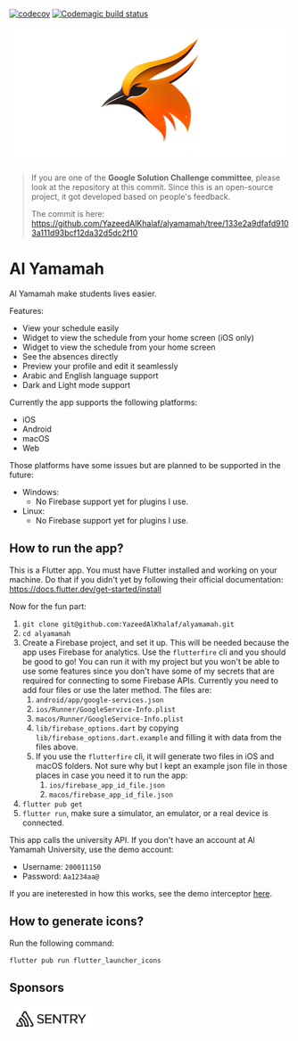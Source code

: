 [![codecov](https://codecov.io/github/YazeedAlKhalaf/alyamamah/branch/main/graph/badge.svg?token=AS27LN330N)](https://codecov.io/github/YazeedAlKhalaf/alyamamah)
[![Codemagic build status](https://api.codemagic.io/apps/64057683f94c592e7c8a026b/64057683f94c592e7c8a026a/status_badge.svg)](https://codemagic.io/apps/64057683f94c592e7c8a026b/64057683f94c592e7c8a026a/latest_build)

![feature-graphic](./readme_images/feature-graphic.png)

> If you are one of the **Google Solution Challenge committee**, please look at the repository at this commit. Since this is an open-source project, it got developed based on people's feedback.
>
> The commit is here: https://github.com/YazeedAlKhalaf/alyamamah/tree/133e2a9dfafd9103a111d93bcf12da32d5dc2f10

# Al Yamamah

Al Yamamah make students lives easier.

Features:

- View your schedule easily
- Widget to view the schedule from your home screen (iOS only)
- Widget to view the schedule from your home screen
- See the absences directly
- Preview your profile and edit it seamlessly
- Arabic and English language support
- Dark and Light mode support

Currently the app supports the following platforms:

- iOS
- Android
- macOS
- Web

Those platforms have some issues but are planned to be supported in the future:

- Windows:
  - No Firebase support yet for plugins I use.
- Linux:
  - No Firebase support yet for plugins I use.

## How to run the app?

This is a Flutter app. You must have Flutter installed and working on your machine. Do that if you didn't yet by following their official documentation:
https://docs.flutter.dev/get-started/install

Now for the fun part:

1. `git clone git@github.com:YazeedAlKhalaf/alyamamah.git`
2. `cd alyamamah`
3. Create a Firebase project, and set it up. This will be needed because the app uses Firebase for analytics. Use the `flutterfire` cli and you should be good to go! You can run it with my project but you won't be able to use some features since you don't have some of my secrets that are required for connecting to some Firebase APIs. Currently you need to add four files or use the later method. The files are:
   1. `android/app/google-services.json`
   2. `ios/Runner/GoogleService-Info.plist`
   3. `macos/Runner/GoogleService-Info.plist`
   4. `lib/firebase_options.dart` by copying `lib/firebase_options.dart.example` and filling it with data from the files above.
   5. If you use the `flutterfire` cli, it will generate two files in iOS and macOS folders. Not sure why but I kept an example json file in those places in case you need it to run the app:
      1. `ios/firebase_app_id_file.json`
      2. `macos/firebase_app_id_file.json`
4. `flutter pub get`
5. `flutter run`, make sure a simulator, an emulator, or a real device is connected.

This app calls the university API. If you don't have an account at Al Yamamah University, use the demo account:

- Username: `200011150`
- Password: `Aa1234aa@`

If you are ineterested in how this works, see the demo interceptor [here](https://github.com/YazeedAlKhalaf/alyamamah/blob/main/lib/core/services/api/interceptors/demo_mode_interceptor.dart).

## How to generate icons?

Run the following command:

```
flutter pub run flutter_launcher_icons
```

## Sponsors

<a href="https://sentry.io"><img src="https://raw.githubusercontent.com/YazeedAlKhalaf/alyamamah/main/readme_images/sentry-logo.png" width="150px" alt="sentry logo as a sponsor" /></a>
